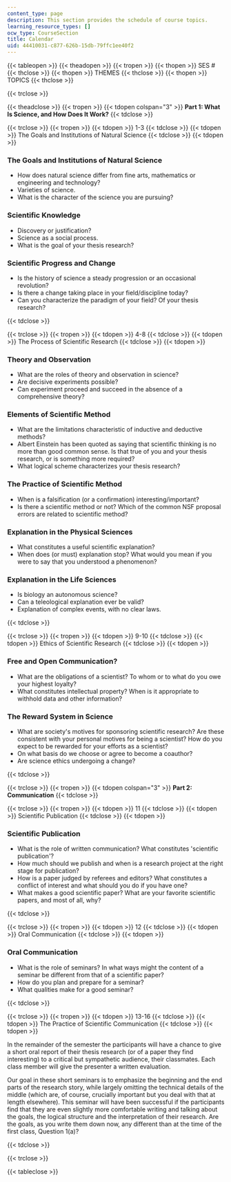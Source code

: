 ```yaml
---
content_type: page
description: This section provides the schedule of course topics.
learning_resource_types: []
ocw_type: CourseSection
title: Calendar
uid: 44410031-c877-626b-15db-79ffc1ee40f2
---
```


{{< tableopen >}}
{{< theadopen >}}
{{< tropen >}}
{{< thopen >}}
SES #
{{< thclose >}}
{{< thopen >}}
THEMES
{{< thclose >}}
{{< thopen >}}
TOPICS
{{< thclose >}}

{{< trclose >}}

{{< theadclose >}}
{{< tropen >}}
{{< tdopen colspan="3" >}}
**Part 1: What Is Science, and How Does It Work?**
{{< tdclose >}}

{{< trclose >}}
{{< tropen >}}
{{< tdopen >}}
1-3
{{< tdclose >}}
{{< tdopen >}}
The Goals and Institutions of Natural Science
{{< tdclose >}}
{{< tdopen >}}
  

### The Goals and Institutions of Natural Science

  

*   How does natural science differ from fine arts, mathematics or engineering and technology?
*   Varieties of science.
*   What is the character of the science you are pursuing?

  

### Scientific Knowledge

  

*   Discovery or justification?
*   Science as a social process.
*   What is the goal of your thesis research?

  

### Scientific Progress and Change

  

*   Is the history of science a steady progression or an occasional revolution?
*   Is there a change taking place in your field/discipline today?
*   Can you characterize the paradigm of your field? Of your thesis research?


{{< tdclose >}}

{{< trclose >}}
{{< tropen >}}
{{< tdopen >}}
4-8
{{< tdclose >}}
{{< tdopen >}}
The Process of Scientific Research
{{< tdclose >}}
{{< tdopen >}}
  

### Theory and Observation

  

*   What are the roles of theory and observation in science?
*   Are decisive experiments possible?
*   Can experiment proceed and succeed in the absence of a comprehensive theory?

  

### Elements of Scientific Method

  

*   What are the limitations characteristic of inductive and deductive methods?
*   Albert Einstein has been quoted as saying that scientific thinking is no more than good common sense. Is that true of you and your thesis research, or is something more required?
*   What logical scheme characterizes your thesis research?

  

### The Practice of Scientific Method

  

*   When is a falsification (or a confirmation) interesting/important?
*   Is there a scientific method or not? Which of the common NSF proposal errors are related to scientific method?

  

### Explanation in the Physical Sciences

  

*   What constitutes a useful scientific explanation?
*   When does (or must) explanation stop? What would you mean if you were to say that you understood a phenomenon?

  

### Explanation in the Life Sciences

  

*   Is biology an autonomous science?
*   Can a teleological explanation ever be valid?
*   Explanation of complex events, with no clear laws.


{{< tdclose >}}

{{< trclose >}}
{{< tropen >}}
{{< tdopen >}}
9-10
{{< tdclose >}}
{{< tdopen >}}
Ethics of Scientific Research
{{< tdclose >}}
{{< tdopen >}}
  

### Free and Open Communication?

  

*   What are the obligations of a scientist? To whom or to what do you owe your highest loyalty?
*   What constitutes intellectual property? When is it appropriate to withhold data and other information?

  

### The Reward System in Science

  

*   What are society's motives for sponsoring scientific research? Are these consistent with your personal motives for being a scientist? How do you expect to be rewarded for your efforts as a scientist?
*   On what basis do we choose or agree to become a coauthor?
*   Are science ethics undergoing a change?


{{< tdclose >}}

{{< trclose >}}
{{< tropen >}}
{{< tdopen colspan="3" >}}
**Part 2: Communication**
{{< tdclose >}}

{{< trclose >}}
{{< tropen >}}
{{< tdopen >}}
11
{{< tdclose >}}
{{< tdopen >}}
Scientific Publication
{{< tdclose >}}
{{< tdopen >}}
  

### Scientific Publication

  

*   What is the role of written communication? What constitutes 'scientific publication'?
*   How much should we publish and when is a research project at the right stage for publication?
*   How is a paper judged by referees and editors? What constitutes a conflict of interest and what should you do if you have one?
*   What makes a good scientific paper? What are your favorite scientific papers, and most of all, why?


{{< tdclose >}}

{{< trclose >}}
{{< tropen >}}
{{< tdopen >}}
12
{{< tdclose >}}
{{< tdopen >}}
Oral Communication
{{< tdclose >}}
{{< tdopen >}}
  

### Oral Communication

  

*   What is the role of seminars? In what ways might the content of a seminar be different from that of a scientific paper?
*   How do you plan and prepare for a seminar?
*   What qualities make for a good seminar?


{{< tdclose >}}

{{< trclose >}}
{{< tropen >}}
{{< tdopen >}}
13-16
{{< tdclose >}}
{{< tdopen >}}
The Practice of Scientific Communication
{{< tdclose >}}
{{< tdopen >}}


In the remainder of the semester the participants will have a chance to give a short oral report of their thesis research (or of a paper they find interesting) to a critical but sympathetic audience, their classmates. Each class member will give the presenter a written evaluation.

Our goal in these short seminars is to emphasize the beginning and the end parts of the research story, while largely omitting the technical details of the middle (which are, of course, crucially important but you deal with that at length elsewhere). This seminar will have been successful if the participants find that they are even slightly more comfortable writing and talking about the goals, the logical structure and the interpretation of their research. Are the goals, as you write them down now, any different than at the time of the first class, Question 1(a)?


{{< tdclose >}}

{{< trclose >}}

{{< tableclose >}}